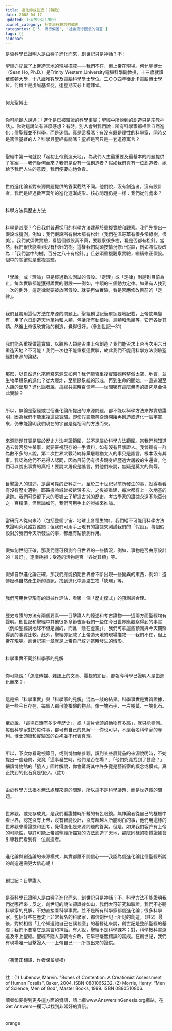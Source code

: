 ```yaml
---
title: 進化抑或創造？(轉貼)
date: 2008-04-17
updated: 1547993217000
pixnet_category: 社會流行觀念的偏差
categories: ['3. 流行偏差', '社會流行觀念的偏差']
tags: []
sidebar: 
---
```


<p>是否科學已證明人是由猴子進化而來，創世記只是神話？不！<br/><br/>聖經亦記載了上帝造天地的現場描敘——我們不在，但上帝在現場。<!--more-->何允聖博士（Sean Ho, Ph.D.）是Trinity Western University電腦科學副教授，十三歲就讀華盛頓大學，十八歲獲數學及電腦科學學士學位。二ＯＯ四年獲北卡電腦博士學位。何博士是虔誠基督徒，逢星期天必上禮拜堂。<br/><br/><br/>何允聖博士<br/><br/><br/>你可能聽人說過：「進化是已被驗證的科學事實；聖經中所說到的創造只是宗教神話」。你對這說法有甚麼感想？有時，別人會對我們說：所有科學家都相信自然進化；信聖經並不科學，而是迷信。真是這樣嗎？有沒有既是理性的科學家，同時又是篤信基督的人？科學與聖經有關嗎？聖經是否只是一套道德寓言？<br/><br/><br/>聖經中第一句就說「起初上帝創造天地」，為我們人生最重要及最基本的問題提供了答案——我們從何而來？我們是否有一位創造者？假如我們真有一位創造者，祂給予我們人生的意義，我們便要向祂負責。<br/><br/><br/>世俗進化論者對來源問題提供的答案截然不同。他們說，沒有創造者，沒有設計者，我們是經過數百萬年的進化逐漸成形。核心問題仍是一樣：我們從何處來？<br/><br/><br/>科學方法與歷史方法<br/><br/><br/>科學是甚麼？今日我們普遍採用的科學方法建基於重複實驗和觀察。我們先提出一假設或猜測，例如：我們假設所有樹木都有松針（我們在溫哥華有很多常綠樹，很美）。我們就須做實驗，看這個假設真不真，要觀察很多樹，看是否都有松針。當然，我們很快能看到沒有松針的樹。這樣我們就須按情況修正假設，例如將假設改為：「我們當中的樹，百分之八十有松針。」且必須重複觀察實驗，繼續修正假設。個中的關鍵就是重複實驗。<br/><br/><br/>「學說」或「理論」只是經過數次測試的假設。「定理」或「定律」則是到目前為止，每次實驗都能獲得證實的假設——例如，牛頓的三個動力定律。如果有人找到一次的例外，這定律就要被放回假設。就要再做實驗，看是否應修改目前的「定律」。<br/><br/><br/>我們且套用這個方法在來源的問題上。聖經創世記簡單扼要地記載，上帝使無變有，用了六日創造天地萬物和人類，包括所有動植物，鳥類和魚類等，它們各從其類。然後上帝很欣賞祂的創造，覺得很好。（參創世記一31）<br/><br/><br/>我們能否重複做這實驗，以觀察人類是否由上帝創造？我們能否求上帝再次用六日重造天地？不可能！我們一次也不能重複這實驗，故此我們不能用科學方法測驗聖經對來源的論點。<br/><br/><br/>那麼，以自然進化來解釋來源又如何？我們能否重複實驗觀察整個太空、地質，並生物學體系的進化？從大爆炸，至星際系統的形成，再到生命的開始，一直追溯至人類的出現？進化論者說，這總共需時百億年——世間哪有這麼無盡的研究基金供此實驗？<br/><br/><br/>所以，無論是聖經或世俗進化論所提出的來源問題，都不能以科學方法來做實驗證明，因為我們不能重複這些實驗。即使假設能夠從頭開始再創造或進化一個宇宙來，仍未能證明我們現在的宇宙是從相同的方法而來。<br/><br/><br/>來源問題其實是屬於歷史方法考證範圍，並不是屬於科學方法範圍。當我們想知道過去曾否發生某事，就要審視現存的一手資料，如有沒有目擊證人。我曾聽有一群為數不多的人說，第二次世界大戰時納粹黨屠殺猶太人的事只是謠言，根本沒有其事。我認為他們不易得人認同，因為目前仍有很多親身經歷過大屠殺的生還者，他們可以說出事實的真相！要說大屠殺是謠言，對他們來說，無疑是莫大的侮辱。<br/><br/><br/>目擊證人的憶述，是最可靠的史料之一。至於二十世紀以前所發生的事，就得看看有沒有歷史遺物。耶路撒冷城曾被拆毀多次，之後被重建，每次都有上一次地基的遺跡。我們可從留下來的廢墟去了解這古城的歷史。考古學家的證據永遠不能百分之一百精準，但無論如何，我們可用手上的證據來推論。<br/><br/><br/>當研究人從何來時（包括整個宇宙、地球上各種生物），我們絕不可能用科學方法來證明究竟誰對誰錯；但我們可用手上現有的證據來測試我們的「假設」。每個假設對於我們今天所發生的事，都應有點預測作用。<br/><br/><br/>假如創世記正確，那我們應可預測今日世界的一些情況，例如，事物是否由原設計的「最好」，逐漸耗損；受造的活物是否「各從其類」等。<br/><br/><br/>假如自然進化論正確，那我們應能預期世界會不斷出現一些變異的東西，例如：遺傳密碼自然產生新的資訊，找到進化中過渡生物「缺環」等。<br/><br/><br/>我們可用世界現有的證據作評估，看哪一個「歷史模式」的預測最合理。<br/><br/><br/>歷史考證的方法有兩個要素——目擊證人的憶述和考古證物——這兩方面聖經均有聲明。創世記和聖經中其他很多章節告訴我們一些在今日世界應觀察得到的事實（例如聖經說地球不但是圓的，而且「懸在虛空」），我們可拿這些預測與今天觀察得到的事實比較。此外，聖經亦記載了上帝造天地的現場描敘——我們不在，但上帝在現場。創世記第一章就是上帝自己敘述當時發生的情形。<br/><br/><br/>科學事實不同於科學家的見解<br/><br/><br/>你可能說：「怎麼傳媒、雜誌上的文章、電視的節目，都報導科學已證明人是由進化而來？」<br/><br/><br/>這是把「科學事實」與「科學家的見解」混為一談的結果。科學事實是實質證據，是一些今日存在，每個人都可能檢驗的物品，像一塊石子、一片樹葉、一塊化石。<br/><br/><br/>至於說，「這塊石頭有多少年歷史」，或「這片骨頭的動物有多高」，就只能猜測。每個科學家對於每件事，都可有自己的見解——你也可以，不是著名科學家的專利。博士頭銜和實驗室的白袍並不代表真理。<br/><br/><br/>所以，下次你看電視節目，或到博物館參觀，讀到某些展覽品的來源說明時，不妨提出一些疑問，究竟「這事發生時，他們是否在場？」「他們究竟找到了甚麼？」細讀博物館的「猿人」圖片解說，你會驚訝其中許多竟是藝術家的概念或模式。真正找到的化石竟是很少。（註1）<br/><br/><br/>由於科學方法根本無法處理來源的問題，所以這不是科學議題，而是世界觀的問題。<br/><br/><br/>世界觀，或先存成見，是我們看證據時所戴的有色眼鏡。無神論者從自己的框框中看世界，認定沒有上帝，沒有智能設計，沒有超越人所能明白的事，他們用這樣的世界觀來看證據和思考，覺得進化是來源問題的答案。但是，如果我們容許有上帝的可能性，容許可能上帝照聖經所描寫的方法創造了天地，那麼同樣的物質證據會引導我們看到有一位創造者。<br/><br/><br/>進化論與創造論的來源模式，其實都離不開信心——我認為信進化論比信聖經所說的創造還需更大信心呢！<br/><br/><br/>創世記：目擊證人<br/><br/><br/>是否科學已證明人是由猴子進化而來，創世記只是神話？不，科學方法不能證明我們從哪裡來；反之，創世記的說法卻證據如山，我們大可研究和驗證。我們不必聽科學家的見解，不妨直接看科學事實。並不是所有科學家都信進化論；很多科學家，包括好些在歷史上非常著名的科學家，都信創世記上所記的創造。（註2）最後，對於相信「上帝知道祂自己在講甚麼」的基督徒來說，創世記是整部聖經的基礎；我們不要當它是寓言和神話。有人說，聖經不是科學課本；對，科學教科書遠遠及不上聖經。聖經不隨人意朝令夕改，它早已毫無錯誤的寫成。在創世記，我們有現場唯一目擊證人——上帝自己——所提出來的證供。<br/><br/><br/>（馮爾正翻譯，作者保留版權）<br/><br/><br/>註：(1) Lubenow, Marvin. "Bones of Contention: A Creationist Assessment of Human Fossils", Baker, 2004. ISBN 0801065232. (2) Morris, Henry. “Men of Science, Men of God”, Master Books, 1999. ISBN 0890510806.<br/><br/>讀者如要得到更多這方面的資訊，請上網www.AnswersInGenesis.org網站，在Get Answers一欄可以找到非常好的資訊。<br/><br/><br/>orange</p>